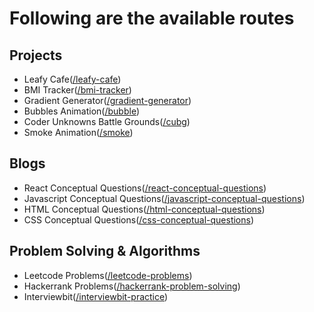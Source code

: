 # Following are the available routes

## Projects

- Leafy Cafe([/leafy-cafe](https://www.anmolagrawal.dev/leafy-cafe/))
- BMI Tracker([/bmi-tracker](https://www.anmolagrawal.dev/bmi-tracker/))
- Gradient Generator([/gradient-generator](https://www.anmolagrawal.dev/gradient-generator/))
- Bubbles Animation([/bubble](https://www.anmolagrawal.dev/bubble/))
- Coder Unknowns Battle Grounds([/cubg](https://www.anmolagrawal.dev/cubg/))
- Smoke Animation([/smoke](https://www.anmolagrawal.dev/smoke/))

## Blogs

- React Conceptual Questions([/react-conceptual-questions](https://www.anmolagrawal.dev/react-conceptual-questions/))
- Javascript Conceptual Questions([/javascript-conceptual-questions](https://www.anmolagrawal.dev/javascript-conceptual-questions/))
- HTML Conceptual Questions([/html-conceptual-questions](https://www.anmolagrawal.dev/html-conceptual-questions/))
- CSS Conceptual Questions([/css-conceptual-questions](https://www.anmolagrawal.dev/css-conceptual-questions/))

## Problem Solving & Algorithms

- Leetcode Problems([/leetcode-problems](https://www.anmolagrawal.dev/leetcode-problems/))
- Hackerrank Problems([/hackerrank-problem-solving](https://www.anmolagrawal.dev/hackerrank-problem-solving/))
- Interviewbit([/interviewbit-practice](https://www.anmolagrawal.dev/interviewbit-practice/))
